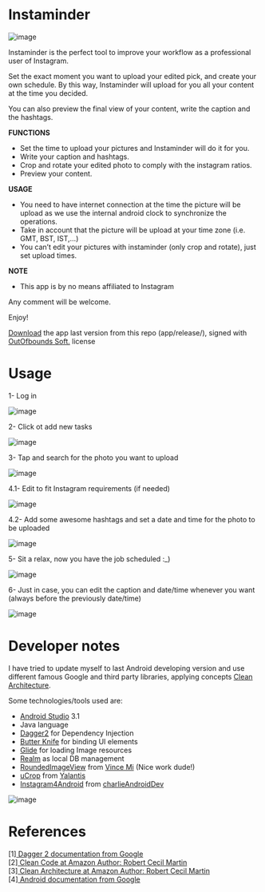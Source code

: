 Instaminder
==============

![image](wiki/PromotionalImage.png)

Instaminder is the perfect tool to improve your workflow as a professional user of Instagram.

Set the exact moment you want to upload your edited pick, and create your own schedule. By this way, Instaminder will upload for you all your content at the time you decided.

You can also preview the final view of your content, write the caption and the hashtags.

**FUNCTIONS**

* Set the time to upload your pictures and Instaminder will do it for you.
* Write your caption and hashtags.
* Crop and rotate your edited photo to comply with the instagram ratios.
* Preview your content.

**USAGE**

* You need to have internet connection at the time the picture will be upload as we use the internal android clock to synchronize the operations.
* Take in account that the picture will be upload at your time zone (i.e. GMT, BST, IST,…)
* You can’t edit your pictures with instaminder (only crop and rotate), just set upload times.


**NOTE**

* This app is by no means affiliated to Instagram

Any comment will be welcome.

Enjoy!

[Download](app/release/Instaminder-v1.0.3.apk) the app last version from this repo (app/release/), signed with [OutOfbounds Soft.](https://play.google.com/store/apps/developer?id=Out+of+Bounds+Software+Inc) license

 
# Usage

1- Log in

![image](wiki/phone-screenshots/1.png)

2- Click ot add new tasks

![image](wiki/phone-screenshots/2.png)

3- Tap and search for the photo you want to upload

![image](wiki/phone-screenshots/3.png)

4.1- Edit to fit Instagram requirements (if needed)

![image](wiki/phone-screenshots/4-1.png)

4.2- Add some awesome hashtags and set a date and time for the photo to be uploaded

![image](wiki/phone-screenshots/4-2.png)

5- Sit a relax, now you have the job scheduled :_)

![image](wiki/phone-screenshots/5.png)

6- Just in case, you can edit the caption and date/time whenever you want (always before the previously date/time)

![image](wiki/phone-screenshots/6.png)

# Developer notes

I have tried to update myself to last Android developing version and 
use different famous Google and third party libraries, applying concepts 
[Clean Architecture](https://8thlight.com/blog/uncle-bob/2012/08/13/the-clean-architecture.html). 

Some technologies/tools used are:
- [Android Studio](https://developer.android.com/studio/index.html) 3.1
- Java language
- [Dagger2](https://github.com/google/dagger) for Dependency Injection
- [Butter Knife](https://github.com/JakeWharton/butterknife) for binding UI elements
- [Glide](https://github.com/bumptech/glide) for loading Image resources
- [Realm](https://github.com/realm/realm-java) as local DB management
- [RoundedImageView](https://github.com/vinc3m1/RoundedImageView) from [Vince Mi](https://github.com/vinc3m1) (Nice work dude!)
- [uCrop](https://github.com/Yalantis/uCrop) from [Yalantis](https://github.com/Yalantis)
- [Instagram4Android](https://github.com/charlieAndroidDev/Instagram4Android) from [charlieAndroidDev](https://github.com/charlieAndroidDev)

![image](https://user-images.githubusercontent.com/11597234/33989292-3f18e720-e0c7-11e7-959f-1ce5b1e4a63c.png)

# References

[1]<a href="https://google.github.io/dagger/" target="_blank"> 
    Dagger 2 documentation from Google
    </a>
    <br/>
[2]<a href="https://www.amazon.com/Clean-Code-Handbook-Software-Craftsmanship/dp/0132350882" target="_blank"> 
    Clean Code at Amazon 
    </a>
    <a href="https://en.wikipedia.org/wiki/Robert_Cecil_Martin" target="_blank">
    Author: Robert Cecil Martin
    </a>
    <br/>
[3]<a href="https://www.amazon.com/Clean-Architecture-Craftsmans-Software-Structure/dp/0134494164" target="_blank"> 
    Clean Architecture at Amazon 
    </a>
    <a href="https://en.wikipedia.org/wiki/Robert_Cecil_Martin" target="_blank">
    Author: Robert Cecil Martin
    </a>
    <br/>
[4]<a href="https://developer.android.com" target="_blank"> 
    Android documentation from Google
    </a>
    <br/>
